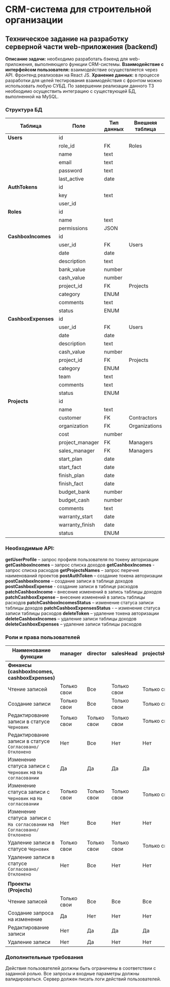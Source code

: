 # CRM-система для строительной организации

## Техническое задание на разработку серверной части web-приложения (backend)

**Описание задачи:** необходимо разработать бэкенд для web-приложения, выполняющего функции CRM-системы.
**Взаимодействие с интерфейсом пользователя:** взаимодействие осуществляется через API. Фронтенд реализован на React JS.
**Хранение данных:** в процессе разработки для целей тестирования взаимодействия с фронтом можно использовать любую СУБД.
По завершении реализации данного ТЗ необходимо осуществить интеграцию с существующей БД, выполненной на MySQL. 

### Cтруктура БД

| Таблица             | Поле            | Тип данных | Внешняя таблица |
| ------------------- | --------------- | ---------- | --------------- |
| **Users**           | id              |            |                 |
|                     | role_id         | FK         | Roles           |
|                     | name            | text       |                 |
|                     | email           | text       |                 |
|                     | password        | text       |                 |
|                     | last_active     | date       |                 |
| **AuthTokens**      | id              |            |                 |
|                     | key             | text       |                 |
|                     | user_id         |            |                 |
| **Roles**           | id              |            |                 |
|                     | name            | text       |                 |
|                     | permissions     | JSON       |                 |
| **CashboxIncomes**  | id              |            |                 |
|                     | user_id         | FK         | Users           |
|                     | date            | date       |                 |
|                     | description     | text       |                 |
|                     | bank_value      | number     |                 |
|                     | cash_value      | number     |                 |
|                     | project_id      | FK         | Projects        |
|                     | category        | ENUM       |                 |
|                     | comments        | text       |                 |
|                     | status          | ENUM       |                 |
| **CashboxExpenses** | id              |            |                 |
|                     | user_id         | FK         | Users           |
|                     | date            | date       |                 |
|                     | description     | text       |                 |
|                     | cash_value      | number     |                 |
|                     | project_id      | FK         | Projects        |
|                     | category        | ENUM       |                 |
|                     | team            | text       |                 |
|                     | comments        | text       |                 |
|                     | status          | ENUM       |                 |
| **Projects**        | id              |            |                 |
|                     | name            | text       |                 |
|                     | customer        | FK         | Contractors     |
|                     | organization    | FK         | Organizations   |
|                     | cost            | number     |                 |
|                     | project_manager | FK         | Managers        |
|                     | sales_manager   | FK         | Managers        |
|                     | start_plan      | date       |                 |
|                     | start_fact      | date       |                 |
|                     | finish_plan     | date       |                 |
|                     | finish_fact     | date       |                 |
|                     | budget_bank     | number     |                 |
|                     | budget_cash     | number     |                 |
|                     | comments        | text       |                 |
|                     | warranty_start  | date       |                 |
|                     | warranty_finish | date       |                 |
|                     | status          | ENUM       |                 |


### Необходимые API:
**getUserProfile** – запрос профиля пользователя по токену авторизации
**getCashboxIncomes** – запрос списка доходов
**getCashboxIncomes** - запрос списка расходов
**getProjectsNames** – запрос перечня наименований проектов
**postAuthToken** – создание токена авторизации
**postCashboxIncome** – создание записи в таблице доходов
**postCashboxExpense** - создание записи в таблице расходов
**patchCashboxIncome** – внесение изменений в запись таблицы доходов
**patchCashboxExpense** – внесение изменений в запись таблицы расходов
**patchCashboxIncomesStatus** – изменение статуса записи таблицы доходов
**patchCashboxExpensesStatus** - – изменение статуса записи таблицы расходов
**deleteToken** – удаление токена авторизации
**deleteCashboxIncomes** – удаление записи таблицы доходов
**deleteCashboxExpenses** – удаление записи таблицы расходов

### Роли и права пользователей

| Наименование функции                                                     | manager     | director    | salesHead   | projectsHead |
| ------------------------------------------------------------------------ | ----------- | ----------- | ----------- | ------------ |
| **Финансы (cashboxIncomes, cashboxExpenses)**                            |             |             |             |              |
| Чтение записей                                                           | Только свои | Все         | Только свои | Только свои  |
| Создание записи                                                          | Только свои | Все         | Только свои | Только свои  |
| Редактирование записи в статусе `Черновик`                               | Только свои | Только свои | Только свои | Только свои  |
| Редактирование записи в статусе `Согласовано/Отклонено`                  | Нет         | Все         | Нет         | Нет          |
| Изменение статуса записи с `Черновик` на `На согласовании`               | Да          | Да          | Да          | Да           |
| Изменение статуса записи с `Черновик` на `На согласовании`               | Только свои | Только свои | Только свои | Только свои  |
| Изменение статуса  записи с `На согласовании` на `Согласовано/Отклонено` | Нет         | Все         | Нет         | Нет          |
| Удаление записи в статусе `Черновик`                                     | Только свои | Только свои | Только свои | Только свои  |
| Удаление записи в статусе `Согласовано/Отклонено`                        | Нет         | Все         | Нет         | Нет          |
|                                                                          |             |             |             |              |
| **Проекты (Projects)**                                                   |             |             |             |              |
| Чтение записей                                                           | Только свои | Все         | Все         | Все          |
| Создание запроса на изменение                                            | Да          | Нет         | Нет         | Нет          |
| Редактирование записи                                                    | Нет         | Да          | Да          | Да           |
| Удаление записи                                                          | Нет         | Да          | Нет         | Нет          |

### Дополнительные требования
Действия пользователей должны быть ограничены в соответствии с заданной ролью.
Все запросы и входные параметры должны валидироваться.
Сервер должен писать логи действий пользователей.

